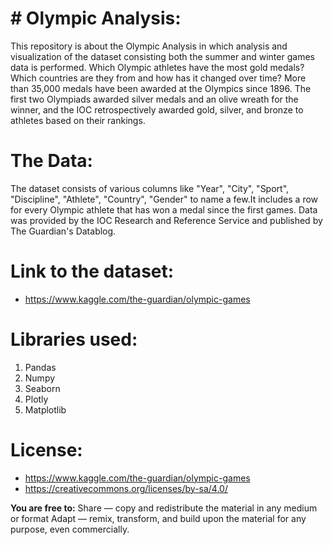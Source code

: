 # # Olympic Analysis:

This repository is about the Olympic Analysis in which analysis and visualization of the dataset consisting both the summer and winter games data is performed. Which Olympic athletes have the most gold medals? Which countries are they from and how has it changed over time?
More than 35,000 medals have been awarded at the Olympics since 1896. The first two Olympiads awarded silver medals and an olive wreath for the winner, and the IOC retrospectively awarded gold, silver, and bronze to athletes based on their rankings.


# The Data:

The dataset consists of various columns like "Year", "City", "Sport", "Discipline", "Athlete", "Country", "Gender" to name a few.It includes a row for every Olympic athlete that has won a medal since the first games. Data was provided by the IOC Research and Reference Service and published by The Guardian's Datablog.


# Link to the dataset:
- https://www.kaggle.com/the-guardian/olympic-games

# Libraries used:

1) Pandas
2) Numpy
3) Seaborn
4) Plotly
5) Matplotlib


# License:

- https://www.kaggle.com/the-guardian/olympic-games
- https://creativecommons.org/licenses/by-sa/4.0/

**You are free to:**
Share — copy and redistribute the material in any medium or format
Adapt — remix, transform, and build upon the material
for any purpose, even commercially.

